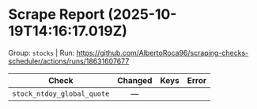 # Scrape Report (2025-10-19T14:16:17.019Z)

Group: `stocks`  |  Run: https://github.com/AlbertoRoca96/scraping-checks-scheduler/actions/runs/18631607677

| Check | Changed | Keys | Error |
|---|:---:|:--|:--|
| `stock_ntdoy_global_quote` | — |  |  |
